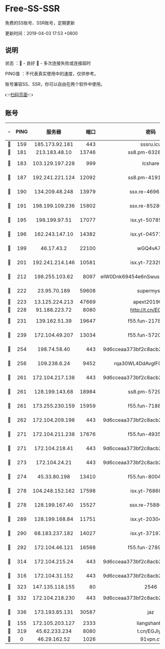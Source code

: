 # Free-SS-SSR

免费的SS账号、SSR账号，定期更新

更新时间：2019-04-03 17:53 +0800

## 说明

状态     ：🙂 - 良好 🙁 - 多次连接失败或连接超时

PING值   ：不代表真实使用中的速度，仅供参考。

账号兼容SS、SSR，你可以自由在两个软件中使用。

👉[扫码页面](https://liesauer.github.io/Free-SS-SSR/)👈

## 账号

|-|PING|服务器|端口|密码|加密方式|区域|
|:----:|:----:|:-----:|-----:|:----:|:----:|:----:|
|🙂|159|185.173.92.181|443|sssru.icu|rc4-md5|RU|
|🙂|181|213.183.48.10|13746|ss8.pm-63283999|rc4-md5|RU|
|🙂|183|103.129.197.228|999|lcshare|aes-256-cfb|US|
|🙂|187|192.241.221.124|12092|ss8.pm-41911201|aes-256-cfb|US|
|🙂|190|134.209.48.248|13979|ssx.re-46961162|aes-256-cfb|US|
|🙂|191|198.199.109.236|15802|ssx.re-85280053|aes-256-cfb|US|
|🙂|195|198.199.97.51|17077|isx.yt-50785240|aes-256-cfb|US|
|🙂|196|162.243.147.10|14382|isx.yt-04571703|aes-256-cfb|US|
|🙂|199|46.17.43.2|22100|wGQ4vA7D|aes-256-gcm|RU|
|🙂|201|192.241.214.146|10581|isx.yt-72329073|aes-256-cfb|US|
|🙂|212|198.255.103.62|8097|eIW0Dnk69454e6nSwuspv9DmS201tQ0D|aes-256-cfb|US|
|🙂|222|23.95.70.189|59608|supermyssr|chacha20-ietf|US|
|🙂|223|13.125.224.213|47669|apext2019001|chacha20|KR|
|🙂|228|91.188.223.72|8080|http://t.cn/EGJIyrl|rc4-md5|RU|
|🙂|231|139.162.51.39|19647|f55.fun-21784781|aes-256-cfb|SG|
|🙂|239|172.104.49.207|13034|f55.fun-57205001|aes-256-cfb|SG|
|🙂|254|198.74.58.40|443|9d6cceaa373bf2c8acb22e60b6a58be6|aes-256-cfb|US|
|🙂|256|109.238.6.24|9452|rqa30WL4DdAvgIFG6Fs3znzTa|aes-256-cfb|FR|
|🙂|261|172.104.217.138|443|9d6cceaa373bf2c8acb22e60b6a58be6|aes-256-cfb|US|
|🙂|261|128.199.143.68|18984|ss8.pm-57296446|aes-256-cfb|SG|
|🙂|261|173.255.230.159|15959|f55.fun-71881782|aes-256-cfb|US|
|🙂|262|172.104.209.198|443|9d6cceaa373bf2c8acb22e60b6a58be6|aes-256-cfb|US|
|🙂|271|172.104.211.238|17676|f55.fun-49358737|aes-256-cfb|US|
|🙂|271|172.104.218.41|443|9d6cceaa373bf2c8acb22e60b6a58be6|aes-256-cfb|US|
|🙂|273|172.104.24.21|443|9d6cceaa373bf2c8acb22e60b6a58be6|aes-256-cfb|US|
|🙂|274|45.33.80.198|13410|f55.fun-80042240|aes-256-cfb|US|
|🙂|278|104.248.152.162|17598|isx.yt-76868114|aes-256-cfb|SG|
|🙂|278|128.199.167.40|15527|ssx.re-75886099|aes-256-cfb|SG|
|🙂|289|128.199.168.84|11751|isx.yt-20304770|aes-256-cfb|SG|
|🙂|290|68.183.237.182|14027|isx.yt-37197228|aes-256-cfb|SG|
|🙂|292|172.104.46.121|16568|f55.fun-27893685|aes-256-cfb|SG|
|🙂|314|172.104.215.24|443|9d6cceaa373bf2c8acb22e60b6a58be6|aes-256-cfb|US|
|🙂|316|172.104.31.152|443|9d6cceaa373bf2c8acb22e60b6a58be6|aes-256-cfb|US|
|🙂|323|147.135.118.155|80|2546|chacha20|US|
|🙂|332|172.104.218.230|443|9d6cceaa373bf2c8acb22e60b6a58be6|aes-256-cfb|US|
|🙂|336|173.193.85.131|30587|jaz|aes-256-cfb|US|
|🙂|155|172.105.203.127|2333|liangshanbo|chacha20|JP|
|🙂|319|45.62.233.234|8080|t.cn/EGJIyrl|rc4-md5|CA|
|🙁|0|46.29.162.52|1026|91vpn.cf|rc4-md5|RU|

